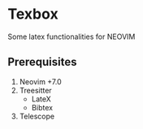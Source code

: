 # Texbox
Some latex functionalities for NEOVIM
## Prerequisites 
1. Neovim +7.0
2. Treesitter 
	- LateX 
	- Bibtex 
3. Telescope
